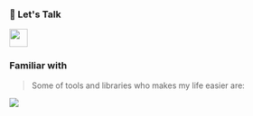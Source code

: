 ### 💬  Let's Talk

<a href="https://google.gr"><img width="32px" src="https://skillicons.dev/icons?i=linkedin&theme=dark&perline=1"/></a>


### Familiar with

> Some of tools and libraries who makes my life easier are:

![](https://skillicons.dev/icons?i=sass,ts,js,react,redux,nextjs,jest,docker,wordpress,vscode,alpinejs,tailwind,vite,git&theme=dark&perline=7)
